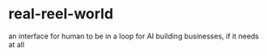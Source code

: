 # real-reel-world
an interface for human to be in a loop for AI building businesses, if it needs at all
